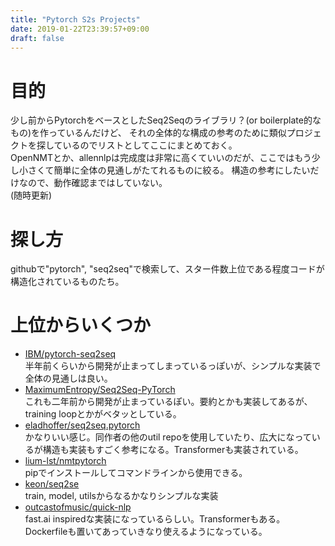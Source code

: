 ```yaml
---
title: "Pytorch S2s Projects"
date: 2019-01-22T23:39:57+09:00
draft: false
---
```


目的
==

少し前からPytorchをベースとしたSeq2Seqのライブラリ？(or boilerplate的なもの)を作っているんだけど、 それの全体的な構成の参考のために類似プロジェクトを探しているのでリストとしてここにまとめておく。  
OpenNMTとか、allennlpは完成度は非常に高くていいのだが、ここではもう少し小さくて簡単に全体の見通しがたてれるものに絞る。 構造の参考にしたいだけなので、動作確認まではしていない。  
(随時更新)
<!--more-->

探し方
===

githubで"pytorch", "seq2seq"で検索して、スター件数上位である程度コードが構造化されているものたち。

上位からいくつか
========

*   [IBM/pytorch-seq2seq](https://github.com/IBM/pytorch-seq2seq)  
    半年前くらいから開発が止まってしまっているっぽいが、シンプルな実装で全体の見通しは良い。
*   [MaximumEntropy/Seq2Seq-PyTorch](https://github.com/MaximumEntropy/Seq2Seq-PyTorch)  
    これも二年前から開発が止まっているぽい。要約とかも実装してあるが、training loopとかがベタッとしている。
*   [eladhoffer/seq2seq.pytorch](https://github.com/eladhoffer/seq2seq.pytorch)  
    かなりいい感じ。同作者の他のutil repoを使用していたり、広大になっているが構造も実装もすごく参考になる。Transformerも実装されている。
*   [lium-lst/nmtpytorch](https://github.com/lium-lst/nmtpytorch)  
    pipでインストールしてコマンドラインから使用できる。
*   [keon/seq2se](https://github.com/keon/seq2seq)  
    train, model, utilsからなるかなりシンプルな実装
*   [outcastofmusic/quick-nlp](https://github.com/outcastofmusic/quick-nlp)  
    fast.ai inspiredな実装になっているらしい。Transformerもある。Dockerfileも置いてあっていきなり使えるようになっている。
